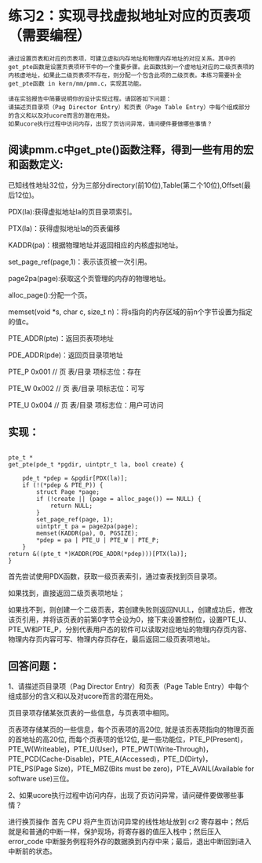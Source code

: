 # 练习2：实现寻找虚拟地址对应的页表项（需要编程）

    通过设置页表和对应的页表项，可建立虚拟内存地址和物理内存地址的对应关系。其中的get_pte函数是设置页表项环节中的一个重要步骤。此函数找到一个虚地址对应的二级页表项的内核虚地址，如果此二级页表项不存在，则分配一个包含此项的二级页表。本练习需要补全get_pte函数 in kern/mm/pmm.c，实现其功能。
    
    请在实验报告中简要说明你的设计实现过程。请回答如下问题：
    请描述页目录项（Pag Director Entry）和页表（Page Table Entry）中每个组成部分的含义和以及对ucore而言的潜在用处。
    如果ucore执行过程中访问内存，出现了页访问异常，请问硬件要做哪些事情？

## 阅读pmm.c中get_pte()函数注释，得到一些有用的宏和函数定义:

已知线性地址32位，分为三部分directory(前10位),Table(第二个10位),Offset(最后12位)。

PDX(la):获得虚拟地址la的页目录项索引。

PTX(la)：获得虚拟地址la的页表偏移

KADDR(pa)：根据物理地址并返回相应的内核虚拟地址。

set_page_ref(page,1)：表示该页被一次引用。

page2pa(page):获取这个页管理的内存的物理地址。

alloc_page():分配一个页。

memset(void *s, char c, size_t n)：将s指向的内存区域的前n个字节设置为指定的值c。

PTE_ADDR(pte)：返回页表项地址

PDE_ADDR(pde)：返回页目录项地址

PTE_P           0x001     // 页 表/目录 项标志位：存在

PTE_W           0x002     // 页 表/目录 项标志位：可写

PTE_U           0x004     // 页 表/目录 项标志位：用户可访问

## 实现：
<pre><code>
pte_t *
get_pte(pde_t *pgdir, uintptr_t la, bool create) {
 
    pde_t *pdep = &pgdir[PDX(la)];
    if (!(*pdep & PTE_P)) {
        struct Page *page;
        if (!create || (page = alloc_page()) == NULL) {
            return NULL;
        }
        set_page_ref(page, 1);
        uintptr_t pa = page2pa(page);
        memset(KADDR(pa), 0, PGSIZE);
        *pdep = pa | PTE_U | PTE_W | PTE_P;
    }
return &((pte_t *)KADDR(PDE_ADDR(*pdep)))[PTX(la)];
}
</pre></code>
首先尝试使用PDX函数，获取一级页表索引，通过查表找到页目录项。

如果找到，直接返回二级页表项地址；

如果找不到，则创建一个二级页表，若创建失败则返回NULL，创建成功后，修改该页引用，并将该页表的前第0字节全设为0，接下来设置控制位，设置PTE_U、PTE_W和PTE_P，分别代表用户态的软件可以读取对应地址的物理内存页内容、物理内存页内容可写、物理内存页存在，最后返回二级页表项地址。

## 回答问题：
1、请描述页目录项（Pag Director Entry）和页表（Page Table Entry）中每个组成部分的含义和以及对ucore而言的潜在用处。

页目录项存储某张页表的一些信息，与页表项中相同。

页表项存储某页的一些信息，每个页表项的高20位, 就是该页表项指向的物理页面的首地址的高20位, 而每个页表项的低12位, 是一些功能位，PTE_P(Present)，PTE_W(Writeable)，PTE_U(User)，PTE_PWT(Write-Through)，PTE_PCD(Cache-Disable)，PTE_A(Accessed)，PTE_D(Dirty)，PTE_PS(Page Size)，PTE_MBZ(Bits must be zero)，PTE_AVAIL(Available for software use)三位。

2、如果ucore执行过程中访问内存，出现了页访问异常，请问硬件要做哪些事情？

进行换页操作 首先 CPU 将产生页访问异常的线性地址放到 cr2 寄存器中；然后就是和普通的中断一样，保护现场，将寄存器的值压入栈中；然后压入 error_code 中断服务例程将外存的数据换到内存中来；最后，退出中断回到进入中断前的状态。
